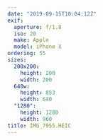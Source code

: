 ```yaml
---
date: "2019-09-15T10:04:12Z"
exif:
  aperture: f/1.8
  iso: 20
  make: Apple
  model: iPhone X
ordering: 55
sizes:
  200x200:
    height: 200
    width: 200
  640w:
    height: 853
    width: 640
  "1280":
    height: 1280
    width: 960
title: IMG_7955.HEIC
---
```

